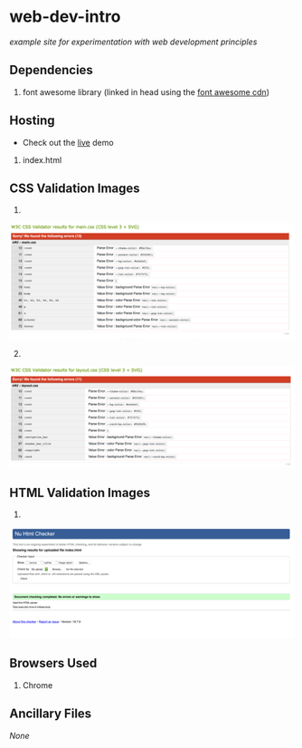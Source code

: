 # web-dev-intro

   *example site for experimentation with web development principles*

## Dependencies

1. font awesome library (linked in head using the [font awesome cdn](https://fontawesome.com/?from=io))

## Hosting

   - Check out the [live](https://ztbochanski.github.io/web-dev-intro/) demo

1. index.html

## CSS Validation Images

1.
![main.css][main_css]

2.
![layout.css][layout_css]


[main_css]: https://github.com/ztbochanski/web-dev-intro/blob/master/images/main.png "main.css"
[layout_css]: https://github.com/ztbochanski/web-dev-intro/blob/master/images/layout.png "layout.css"

## HTML Validation Images

1.
![index.html][index_html]

[index_html]: https://github.com/ztbochanski/web-dev-intro/blob/master/images/index.png "index.html"

## Browsers Used

1. Chrome

## Ancillary Files

*None*

